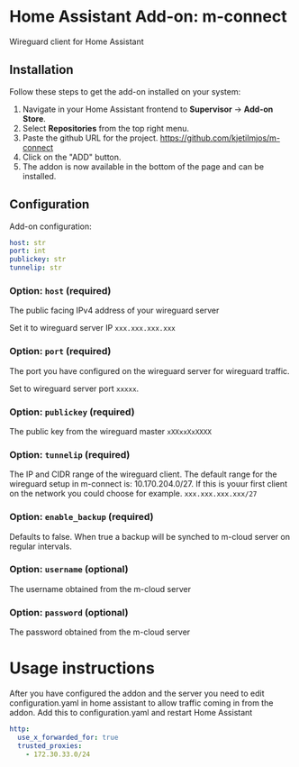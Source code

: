 # Home Assistant Add-on: m-connect

Wireguard client for Home Assistant

## Installation

Follow these steps to get the add-on installed on your system:

1. Navigate in your Home Assistant frontend to **Supervisor** -> **Add-on Store**.
2. Select **Repositories** from the top right menu.
3. Paste the github URL for the project. https://github.com/kjetilmjos/m-connect
4. Click on the "ADD" button.
5. The addon is now available in the bottom of the page and can be installed.

## Configuration

Add-on configuration:

```yaml
host: str
port: int
publickey: str
tunnelip: str
```

### Option: `host` (required)

The public facing IPv4 address of your wireguard server

Set it to wireguard server IP `xxx.xxx.xxx.xxx`

### Option: `port` (required)

The port you have configured on the wireguard server for wireguard traffic.

Set to wireguard server port `xxxxx`.

### Option: `publickey` (required)

The public key from the wireguard master `xXXxxXxXXXX`

### Option: `tunnelip` (required)

The IP and CIDR range of the wireguard client.
The default range for the wireguard setup in m-connect is: 10.170.204.0/27.
If this is youur first client on the network you could choose for example. `xxx.xxx.xxx.xxx/27`

### Option: `enable_backup` (required)
Defaults to false. When true a backup will be synched to m-cloud server on regular intervals.

### Option: `username` (optional)
The username obtained from the m-cloud server

### Option: `password` (optional)
The password obtained from the m-cloud server

# Usage instructions

After you have configured the addon and the server you need to edit configuration.yaml in home assistant to allow traffic coming in from the addon.
Add this to configuration.yaml and restart Home Assistant

```yaml
http:
  use_x_forwarded_for: true
  trusted_proxies:
    - 172.30.33.0/24
```
